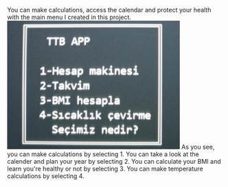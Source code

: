 You can make calculations, access the calendar and protect your health with the main menu I created in this project.
<img height=300 src="p1menufoto.jpg"/>
As you see, you can make calculations by selecting 1.
You can take a look at the calender and plan your year by selecting 2.
You can calculate your BMI and learn you're healthy or not by selecting 3.
You can make temperature calculations by selecting 4.